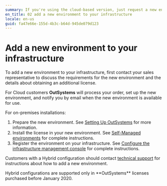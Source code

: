 ```yaml
---
summary: If you're using the cloud-based version, just request a new environment. If you're using the on-premises version, you need to get a license for the new environment.
en_title: 02 add a new environment to your infrastructure
locale: en-us
guid: fa47e66e-155d-4b3c-b64d-945de079d123
---
```


# Add a new environment to your infrastructure

To add a new environment to your infrastructure, first contact your sales representative to discuss the requirements for the new environment and the details about obtaining an additional license.

For Cloud customers **OutSystems** will process your order, set up the new environment, and notify you by email when the new environment is available for use. 

For on-premises installations:

1. Prepare the new environment. See [Setting Up OutSystems](https://success.outsystems.com/Documentation/11/Setting_Up_OutSystems#On-Premises) for more information.
1. Install the license in your new environment. See [Self-Managed environments](https://success.outsystems.com/Support/Enterprise_Customers/Licensing/Manage_and_Upgrade/03_Get_a_license_file_for_an_environment#Self-managed_environments) for complete instructions.
1. Register the environment on your infrastructure. See [Configure the infrastructure management console](https://success.outsystems.com/Documentation/11/Setting_Up_OutSystems/Configure_the_infrastructure_management_console) for complete instructions.

Customers with a Hybrid configuration should contact [technical support](https://success.outsystems.com/Support/Enterprise_Customers/OutSystems_Support/01_Contact_OutSystems_technical_support) for instructions about how to add a new environment.

<div class="info" markdown="1">
Hybrid configurations are supported only in **OutSystems** licenses purchased before January 2020. 
</div>

